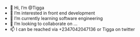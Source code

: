 - 👋 Hi, I’m @Tigga
- 👀 I’m interested in front end development
- 🌱 I’m currently learning software engineering
- 💞️ I’m looking to collaborate on ...
- 📫 I can be reached via +2347042047136 or Tigga on twitter

<!---
ibn-tiga/ibn-tiga is a ✨ special ✨ repository because its `README.md` (this file) appears on your GitHub profile.
You can click the Preview link to take a look at your changes.
--->
